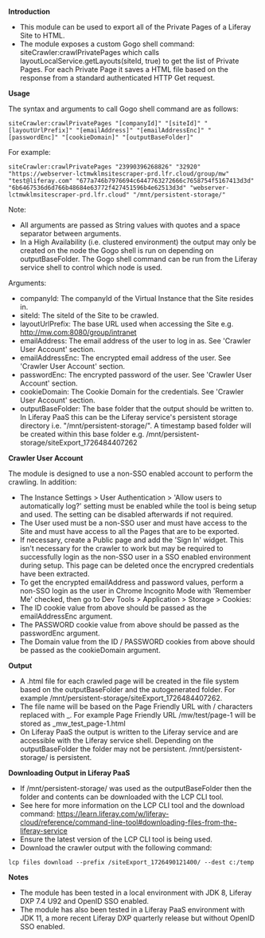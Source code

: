 **Introduction**

- This module can be used to export all of the Private Pages of a Liferay Site to HTML.
- The module exposes a custom Gogo shell command: siteCrawler:crawlPrivatePages which calls layoutLocalService.getLayouts(siteId, true) to get the list of Private Pages. For each Private Page it saves a HTML file based on the response from a standard authenticated HTTP Get request.

**Usage**

The syntax and arguments to call Gogo shell command are as follows:

```
siteCrawler:crawlPrivatePages "[companyId]" "[siteId]" "[layoutUrlPrefix]" "[emailAddress]" "[emailAddressEnc]" "[passwordEnc]" "[cookieDomain]" "[outputBaseFolder]"
```

For example:

```
siteCrawler:crawlPrivatePages "23990396268826" "32920" "https://webserver-lctmwklmsitescraper-prd.lfr.cloud/group/mw" "test@liferay.com" "677a746b7976694c6447763272666c7658754f5167413d3d" "6b6467536d6d766b48684e63772f427451596b4e62513d3d" "webserver-lctmwklmsitescraper-prd.lfr.cloud" "/mnt/persistent-storage/"
```

Note: 
- All arguments are passed as String values with quotes and a space separator between arguments.
- In a High Availability (i.e. clustered environment) the output may only be created on the node the Gogo shell is run on depending on outputBaseFolder. The Gogo shell command can be run from the Liferay service shell to control which node is used.

Arguments:

- companyId: The companyId of the Virtual Instance that the Site resides in.
- siteId: The siteId of the Site to be crawled.
- layoutUrlPrefix: The base URL used when accessing the Site e.g. http://mw.com:8080/group/intranet
- emailAddress: The email address of the user to log in as. See 'Crawler User Account' section.
- emailAddressEnc: The encrypted email address of the user. See 'Crawler User Account' section.
- passwordEnc: The encrypted password of the user. See 'Crawler User Account' section.
- cookieDomain: The Cookie Domain for the credentials. See 'Crawler User Account' section.
- outputBaseFolder: The base folder that the output should be written to. In Liferay PaaS this can be the Liferay service's persistent storage directory i.e. "/mnt/persistent-storage/". A timestamp based folder will be created within this base folder e.g. /mnt/persistent-storage/siteExport_1726484407262

**Crawler User Account**

The module is designed to use a non-SSO enabled account to perform the crawling. In addition:

- The Instance Settings > User Authentication > 'Allow users to automatically log?' setting must be enabled while the tool is being setup and used. The setting can be disabled afterwards if not required. 
- The User used must be a non-SSO user and must have access to the Site and must have access to all the Pages that are to be exported.
- If necessary, create a Public page and add the 'Sign In' widget. This isn't necessary for the crawler to work but may be required to successfully login as the non-SSO user in a SSO enabled environment during setup. This page can be deleted once the encrypred credentials have been extracted. 
- To get the encrypted emailAddress and password values, perform a non-SSO login as the user in Chrome Incognito Mode with 'Remember Me' checked, then go to Dev Tools > Application > Storage > Cookies:
- The ID cookie value from above should be passed as the emailAddressEnc argument.
- The PASSWORD cookie value from above should be passed as the passwordEnc argument.
- The Domain value from the ID / PASSWORD cookies from above should be passed as the cookieDomain argument.

**Output**

- A .html file for each crawled page will be created in the file system based on the outputBaseFolder and the autogenerated folder. For example /mnt/persistent-storage/siteExport_1726484407262.
- The file name will be based on the Page Friendly URL with / characters replaced with _. For example Page Friendly URL /mw/test/page-1 will be stored as _mw_test_page-1.html
- On Liferay PaaS the output is written to the Liferay service and are accessible with the Liferay service shell. Depending on the outputBaseFolder the folder may not be persistent. /mnt/persistent-storage/ is persistent.

**Downloading Output in Liferay PaaS**

- If /mnt/persistent-storage/ was used as the outputBaseFolder then the folder and contents can be downloaded with the LCP CLI tool.
- See here for more information on the LCP CLI tool and the download command: https://learn.liferay.com/w/liferay-cloud/reference/command-line-tool#downloading-files-from-the-liferay-service
- Ensure the latest version of the LCP CLI tool is being used.
- Download the crawler output with the following command:
```
lcp files download --prefix /siteExport_1726490121400/ --dest c:/temp
```

**Notes**

- The module has been tested in a local environment with JDK 8, Liferay DXP 7.4 U92 and OpenID SSO enabled.
- The module has also been tested in a Liferay PaaS environment with JDK 11, a more recent Liferay DXP quarterly release but without OpenID SSO enabled.

